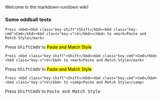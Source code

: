 Welcome to the markdown-rundown wiki!

### Some oddball tests

```
Press <kbd><kbd class="key-shift">Shift</kbd><kbd class="key-cmd">Cmd</kbd><kbd class="key-v">V</kbd></kbd> to <mark>Paste and Match Style</mark>
```

Press <kbd><kbd class="key-shift">Shift</kbd><kbd class="key-cmd">Cmd</kbd><kbd class="key-v">V</kbd></kbd> to <mark>Paste and Match Style</mark>

```
Press <kbd class="key-shift">Shift</kbd><kbd class="key-cmd">Cmd</kbd><kbd class="key-v">V</kbd> to <mark>Paste and Match Style</mark>
```

Press <kbd class="key-shift">Shift</kbd><kbd class="key-cmd">Cmd</kbd><kbd class="key-v">V</kbd> to <mark>Paste and Match Style</mark>

```
Press <kbd class="key-shift">Shift</kbd><kbd class="key-cmd">Cmd</kbd><kbd class="key-v">V</kbd> to <samp>Paste and Match Style</samp>
```

Press <kbd class="key-shift">Shift</kbd><kbd class="key-cmd">Cmd</kbd><kbd class="key-v">V</kbd> to <samp>Paste and Match Style</samp>

